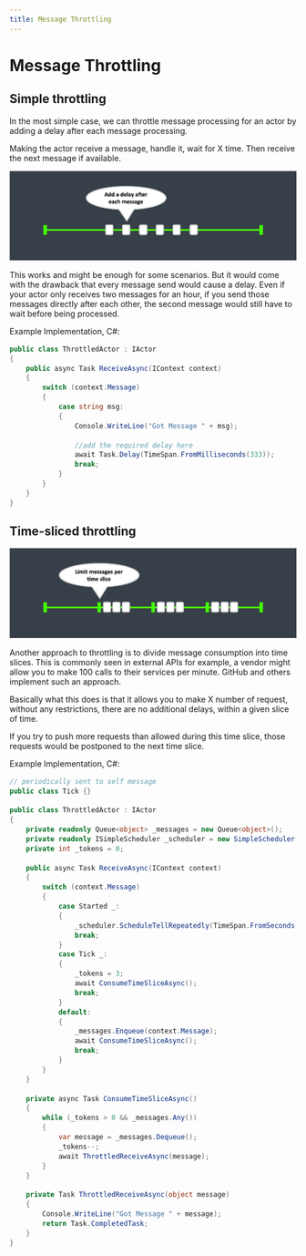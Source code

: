 ```yaml
---
title: Message Throttling
---
```


# Message Throttling

## Simple throttling

In the most simple case, we can throttle message processing for an actor by adding a delay after each message processing.

Making the actor receive a message, handle it, wait for X time.
Then receive the next message if available.

![Simple Message Throttling](images/simple-throttling.png)

This works and might be enough for some scenarios.
But it would come with the drawback that every message send would cause a delay. 
Even if your actor only receives two messages for an hour, if you send those messages directly after each other, the second message would still have to wait before being processed.

Example Implementation, C#:
```csharp
public class ThrottledActor : IActor
{
    public async Task ReceiveAsync(IContext context)
    {
        switch (context.Message)
        {
            case string msg:
            {
                Console.WriteLine("Got Message " + msg);

                //add the required delay here
                await Task.Delay(TimeSpan.FromMilliseconds(333));
                break;
            }
        }
    }
}
```

## Time-sliced throttling

![Time Sliced Message Throttling](images/time-slice-throttling.png)

Another approach to throttling is to divide message consumption into time slices.
This is commonly seen in external APIs for example, a vendor might allow you to make 100 calls to their services per minute.
GitHub and others implement such an approach.

Basically what this does is that it allows you to make X number of request, without any restrictions, there are no additional delays, within a given slice of time.

If you try to push more requests than allowed during this time slice, those requests would be postponed to the next time slice.

Example Implementation, C#:

```csharp
// periodically sent to self message
public class Tick {}

public class ThrottledActor : IActor
{
    private readonly Queue<object> _messages = new Queue<object>();
    private readonly ISimpleScheduler _scheduler = new SimpleScheduler();
    private int _tokens = 0;

    public async Task ReceiveAsync(IContext context)
    {
        switch (context.Message)
        {
            case Started _:
            {
                _scheduler.ScheduleTellRepeatedly(TimeSpan.FromSeconds(0), TimeSpan.FromSeconds(1), context.Self, new Tick(), out _);
                break;
            }
            case Tick _:
            {
                _tokens = 3;
                await ConsumeTimeSliceAsync();
                break;
            }
            default:
            {
                _messages.Enqueue(context.Message);
                await ConsumeTimeSliceAsync();
                break;
            }
        }
    }

    private async Task ConsumeTimeSliceAsync()
    {
        while (_tokens > 0 && _messages.Any())
        {
            var message = _messages.Dequeue();
            _tokens--;
            await ThrottledReceiveAsync(message);
        }
    }

    private Task ThrottledReceiveAsync(object message)
    {
        Console.WriteLine("Got Message " + message);
        return Task.CompletedTask;
    }
}
```
